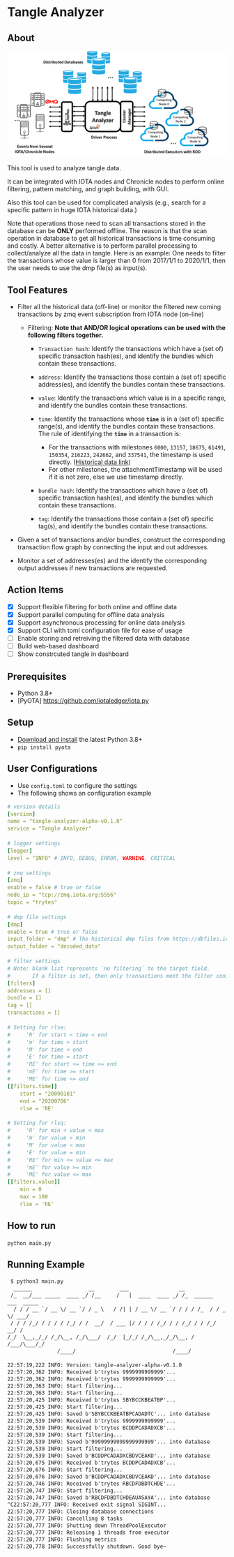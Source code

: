 # Tangle Analyzer

## About

![](analyzer_flow.png)

This tool is used to analyze tangle data.

It can be integrated with IOTA nodes and Chronicle nodes to perform online filtering, pattern matching, and graph building, with GUI.

Also this tool can be used for complicated analysis (e.g., search for a specific pattern in huge IOTA historical data.)

Note that operations those need to scan all transactions stored in the database can be **ONLY** performed offline. The reason is that the scan operation in database to get all historical transactions is time consuming and costly. A better alternative is to perform parallel processing to collect/analyze all the data in tangle. Here is an example: One needs to filter the transactions whose value is larger than 0 from 2017/1/1 to 2020/1/1, then the user needs to use the dmp file(s) as input(s).

## Tool Features
- Filter all the historical data (off-line) or monitor the filtered new coming transactions by zmq event subscription from IOTA node (on-line)
  - Filtering: **Note that AND/OR logical operations can be used with the following filters together.**

    - `Transaction hash`: Identify the transactions which have a (set of) specific transaction hash(es), and identify the bundles which contain these transactions.

    - `address`: Identify the transactions those contain a (set of) specific address(es), and identify the bundles contain these transactions.

    - `value`: Identify the transactions which value is in a specific range, and identify the bundles contain these transactions.

    - `time`: Identify the transactions whose **`time`** is in a (set of) specific range(s), and identify the bundles contain these transactions. The rule of identifying the **`time`** in a transaction is: 
      - For the transactions with milestones `6000`, `13157`, `18675`, `61491`, `150354`, `216223`, `242662`, and `337541`, the timestamp is used directly. ([Historical data link](https://dbfiles.iota.org/?prefix=mainnet/history/))
      - For other milestones, the attachmentTimestamp will be used if it is not zero, else we use timestamp directly.

    - `bundle hash`: Identify the transactions which have a (set of) specific transaction hash(es), and identify the bundles which contain these transactions.

    - `tag`: Identify the transactions those contain a (set of) specific tag(s), and identify the bundles contain these transactions.

- Given a set of transactions and/or bundles, construct the corresponding transaction flow graph by connecting the input and out addresses.

- Monitor a set of addresses(es) and the identify the corresponding output addresses if new transactions are requested.

## Action Items
- [X] Support flexible filtering for both online and offline data
- [X] Support parallel computing for offline data analysis
- [X] Support asynchronous processing for online data analysis
- [X] Support CLI with toml configuration file for ease of usage
- [ ] Enable storing and retreiving the filtered data with database
- [ ] Build web-based dashboard
- [ ] Show constrcuted tangle in dashboard

## Prerequisites

- Python 3.8+
- [PyOTA] https://github.com/iotaledger/iota.py

## Setup

- [Download and install](https://www.python.org/) the latest Python 3.8+
- `pip install pyota`

## User Configurations

- Use `config.toml` to configure the settings
- The following shows an configuration example
```yaml
# version details
[version]
name = "tangle-analyzer-alpha-v0.1.0"
service = "Tangle Analyzer"

# logger settings
[logger]
level = "INFO" # INFO, DEBUG, ERROR, WARNING, CRITICAL

# zmq settings
[zmq]
enable = false # true or false
node_ip = "tcp://zmq.iota.org:5556"
topic = "trytes"

# dmp file settings
[dmp]
enable = true # true or false
input_folder = "dmp" # The historical dmp files from https://dbfiles.iota.org/?prefix=mainnet/history/
output_folder = "decoded_data"

# filter settings
# Note: blank list represents `no filtering` to the target field.
#       If a filter is set, then only transactions meet the filter conidtion will be reserved
[filters]
addresses = []
bundle = []
tag = []
transactions = []

# Setting for rlse:
#     'R' for start < time < end
#     'm' for time > start
#     'M' for time < end
#     'E' for time = start
#     'RE' for start <= time <= end
#     'mE' for time >= start
#     'ME' for time <= end
[[filters.time]]
    start = "20090101"
    end = "20200706"
    rlse = 'RE'

# Setting for rlsq:
#     'R' for min < value < max
#     'm' for value > min
#     'M' for value < max
#     'E' for value = min
#     'RE' for min <= value <= max
#     'mE' for value >= min
#     'ME' for value <= max
[[filters.value]]
    min = 0
    max = 100
    rlse = 'RE'
```

## How to run

`python main.py`


## Running Example

```
 $ python3 main.py 
  ______                  __        ___                __                     
 /_  __/___ _____  ____ _/ /__     /   |  ____  ____ _/ /_  ______  ___  _____
  / / / __ `/ __ \/ __ `/ / _ \   / /| | / __ \/ __ `/ / / / /_  / / _ \/ ___/
 / / / /_/ / / / / /_/ / /  __/  / ___ |/ / / / /_/ / / /_/ / / /_/  __/ /    
/_/  \__,_/_/ /_/\__, /_/\___/  /_/  |_/_/ /_/\__,_/_/\__, / /___/\___/_/     
                /____/                               /____/                   

22:57:19,222 INFO: Version: tangle-analyzer-alpha-v0.1.0
22:57:20,362 INFO: Received b'trytes 9999999999999'...
22:57:20,362 INFO: Received b'trytes 9999999999999'...
22:57:20,363 INFO: Start filtering...
22:57:20,363 INFO: Start filtering...
22:57:20,425 INFO: Received b'trytes SBYBCCKBEATBP'...
22:57:20,425 INFO: Start filtering...
22:57:20,425 INFO: Saved b'SBYBCCKBEATBPCADADTC'... into database
22:57:20,539 INFO: Received b'trytes 9999999999999'...
22:57:20,539 INFO: Received b'trytes BCDDPCADADXCB'...
22:57:20,539 INFO: Start filtering...
22:57:20,539 INFO: Saved b'99999999999999999999'... into database
22:57:20,539 INFO: Start filtering...
22:57:20,539 INFO: Saved b'BCDDPCADADXCBDVCEAKD'... into database
22:57:20,675 INFO: Received b'trytes BCDDPCADADXCB'...
22:57:20,676 INFO: Start filtering...
22:57:20,676 INFO: Saved b'BCDDPCADADXCBDVCEAKD'... into database
22:57:20,746 INFO: Received b'trytes RBCDFDBDTCHDE'...
22:57:20,747 INFO: Start filtering...
22:57:20,747 INFO: Saved b'RBCDFDBDTCHDEAUASAYA'... into database
^C22:57:20,777 INFO: Received exit signal SIGINT...
22:57:20,777 INFO: Closing database connections
22:57:20,777 INFO: Cancelling 8 tasks
22:57:20,777 INFO: Shutting down ThreadPoolExecutor
22:57:20,777 INFO: Releasing 1 threads from executor
22:57:20,777 INFO: Flushing metrics
22:57:20,778 INFO: Successfully shutdown. Good bye~
```